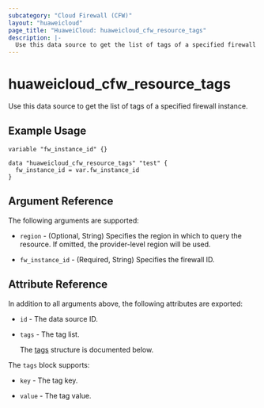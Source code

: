 ```yaml
---
subcategory: "Cloud Firewall (CFW)"
layout: "huaweicloud"
page_title: "HuaweiCloud: huaweicloud_cfw_resource_tags"
description: |-
  Use this data source to get the list of tags of a specified firewall instance.
---
```


# huaweicloud_cfw_resource_tags

Use this data source to get the list of tags of a specified firewall instance.

## Example Usage

```hcl
variable "fw_instance_id" {}

data "huaweicloud_cfw_resource_tags" "test" {
  fw_instance_id = var.fw_instance_id
}
```

## Argument Reference

The following arguments are supported:

* `region` - (Optional, String) Specifies the region in which to query the resource.
  If omitted, the provider-level region will be used.

* `fw_instance_id` - (Required, String) Specifies the firewall ID.

## Attribute Reference

In addition to all arguments above, the following attributes are exported:

* `id` - The data source ID.

* `tags` - The tag list.

  The [tags](#tags_struct) structure is documented below.

<a name="tags_struct"></a>
The `tags` block supports:

* `key` - The tag key.

* `value` - The tag value.
